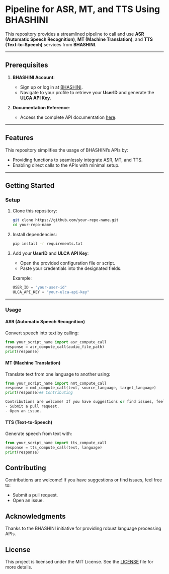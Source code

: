 
# Pipeline for ASR, MT, and TTS Using BHASHINI

This repository provides a streamlined pipeline to call and use **ASR (Automatic Speech Recognition)**, **MT (Machine Translation)**, and **TTS (Text-to-Speech)** services from **BHASHINI**.

---

## Prerequisites

1. **BHASHINI Account**: 
   - Sign up or log in at [BHASHINI](https://bhashini.gov.in/ulca/user/login).
   - Navigate to your profile to retrieve your **UserID** and generate the **ULCA API Key**.

2. **Documentation Reference**: 
   - Access the complete API documentation [here](https://bhashini.gitbook.io/bhashini-apis).

---

## Features

This repository simplifies the usage of BHASHINI’s APIs by:
- Providing functions to seamlessly integrate ASR, MT, and TTS.
- Enabling direct calls to the APIs with minimal setup.

---

## Getting Started

### Setup

1. Clone this repository:
   ```bash
   git clone https://github.com/your-repo-name.git
   cd your-repo-name
   
2. Install dependencies:
   ```bash
   pip install -r requirements.txt

3. Add your **UserID** and **ULCA API Key**:
   - Open the provided configuration file or script.
   - Paste your credentials into the designated fields.

   Example:
   ```python
   USER_ID = "your-user-id"
   ULCA_API_KEY = "your-ulca-api-key"

---

### Usage

#### ASR (Automatic Speech Recognition)
Convert speech into text by calling:
```python
from your_script_name import asr_compute_call
response = asr_compute_call(audio_file_path)
print(response)
```
#### MT (Machine Translation)
Translate text from one language to another using:
```python
from your_script_name import nmt_compute_call
response = nmt_compute_call(text, source_language, target_language)
print(response)## Contributing

Contributions are welcome! If you have suggestions or find issues, feel free to:
- Submit a pull request.
- Open an issue.
```
#### TTS (Text-to-Speech)
Generate speech from text with:
```python
from your_script_name import tts_compute_call
response = tts_compute_call(text, language)
print(response)
```

## Contributing

Contributions are welcome! If you have suggestions or find issues, feel free to:
- Submit a pull request.
- Open an issue.

## Acknowledgments
Thanks to the BHASHINI initiative for providing robust language processing APIs.

## License
This project is licensed under the MIT License. See the [LICENSE](./LICENSE) file for more details.


